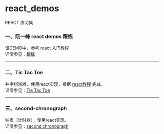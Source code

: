# react_demos

REACT 练习集

### 一、阮一峰 react demos 跟练
该DEMO中，参考 [react 入门教程](http://www.ruanyifeng.com/blog/2015/03/react.html)<br/>
详情参见：[跟练](https://github.com/FishNon/react_demos/tree/master/ruanyf-react-demos)

---
### 二、Tic Tac Toe

井字棋游戏，使用react实现，根据 [react教程](https://react.docschina.org/tutorial/tutorial.html) 完成。<br/>
详情参见：[Tie Tac Toe](https://github.com/FishNon/react_demos/tree/master/tic-tac-toe)

---
### 三、second-chronograph

秒表（计时器），使用react实现。<br/>
详情参见：[second chronograph](https://github.com/FishNon/react_demos/tree/master/second-chronograph)
 